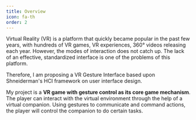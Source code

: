 ```yaml
---
title: Overview
icon: fa-th
order: 2
---
```


Virtual Reality (VR) is a platform that quickly became popular in the past few years, with hundreds of VR games, VR experiences, 360° videos releasing each year. However, the modes of interaction does not catch up. The lack of an effective, standardized interface is one of the problems of this platform.

Therefore, I am proposing a VR Gesture Interface based upon Shneiderman's HCI framework on user interface design.

My project is a <strong>VR game with gesture control as its core game mechanism</strong>. The player can interact with the virtual environment through the help of a virtual companion. Using gestures to communicate and command actions, the player will control the companion to do certain tasks.

